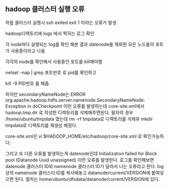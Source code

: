 ## hadoop 클러스터 실행 오류

하둡 클러스터 실행시 ssh exited exit 1 이라는 오류가 발생

hadoop디렉토리에 logs 에서 찍히는 로그 확인

각 node마다 실행되는 log를 확인 해본 결과 datenode를 제외한 모든 노드들의 포트가 사용중이라고 나옴

각각의 node를 확인해서 사용중인 포트를 kill해야함

netset -nap | grep 포트번호
로 pid를 확인하고

kill -9 PID번호 를 해줌.

하지만 secondaryNameNode는 ERROR org.apache.hadoop.hdfs.server.namenode.SecondaryNameNode: Exception in doCheckpoint
이런 오류를 발생하는데
core-site.xml에서 hadoop.tmp.dir 로 작성한 디렉토리를 삭제해주면된다.
필자의 경우 /home/ubuntu/tmpdata 였는데 rm -rf tmpdata로 디렉토리를 삭제후 mkdir tmpdata로 디렉토리를 재생성 해줬다.

core-site.xml은 vi $HADOOP_HOME/etc/hadoop/core-site.xml 로 확인가능하다.

그리고 또 다른 오류를 발생하는게 datenode인데 Initialization failed for Block pool <registering> (Datanode Uuid unassigned)
이런 오류를 발생한다.
로그를 확인해보면 datenode 클러스터 ID와 namenode 클러스터 ID가 달라서 나는 오류라고 한다.
log상의 namenode 클러스터 ID를 복사해놓고 datanode/current/VERSION에 붙여넣으면 된다.
필자는 home/ubuntu/dfsdata/datanode/current/VERSION에 있다.

